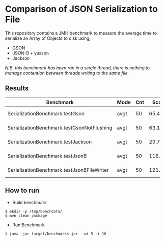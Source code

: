 Comparison of JSON Serialization to File
========================================

This repository contains a JMH benchmark to measure the average time to serialize an Array of Objects to disk using;
 - GSON
 - JSON-B + yasson
 - Jackson

*N.B. this benchmark has been ran in a single thread, there is nothing to manage contention between threads writing to the same file*

Results
-------

Benchmark                                  |Mode  |Cnt    |Score   |Error  |Units
---|---|---|---|---|---
SerializationBenchmark.testGson             |avgt   |50   |65.464 |± 1.232  |us/op
SerializationBenchmark.testGsonNotFlushing  |avgt   |50   |63.178 |± 0.677  |us/op
SerializationBenchmark.testJackson          |avgt   |50   |29.759 |± 0.239  |us/op
SerializationBenchmark.testJsonB            |avgt   |50  |116.546 |± 1.216  |us/op
SerializationBenchmark.testJsonBFileWriter  |avgt   |50  |121.553 |± 2.058  |us/op


How to run
----------

 - Build benchmark
 
```shell script
$ mkdir -p /tmp/benchdata/
$ mvn clean package
```

 - Run Benchmark
 
 ```shell script
$ java -jar target/benchmarks.jar  -wi 5 -i 10 
```
